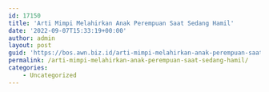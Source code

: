 ```yaml
---
id: 17150
title: 'Arti Mimpi Melahirkan Anak Perempuan Saat Sedang Hamil'
date: '2022-09-07T15:33:19+00:00'
author: admin
layout: post
guid: 'https://bos.awn.biz.id/arti-mimpi-melahirkan-anak-perempuan-saat-sedang-hamil/'
permalink: /arti-mimpi-melahirkan-anak-perempuan-saat-sedang-hamil/
categories:
    - Uncategorized
---
```


